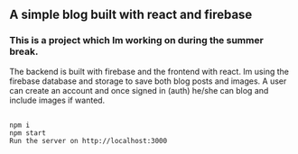 ## A simple blog built with react and firebase 

### This is a project which Im working on during the summer break. 
The backend is built with firebase and the frontend with react.
Im using the firebase database and storage to save both blog posts and images.
A user can create an account and once signed in (auth) he/she can blog and include images if wanted.

##
```
npm i
npm start
Run the server on http://localhost:3000
```
